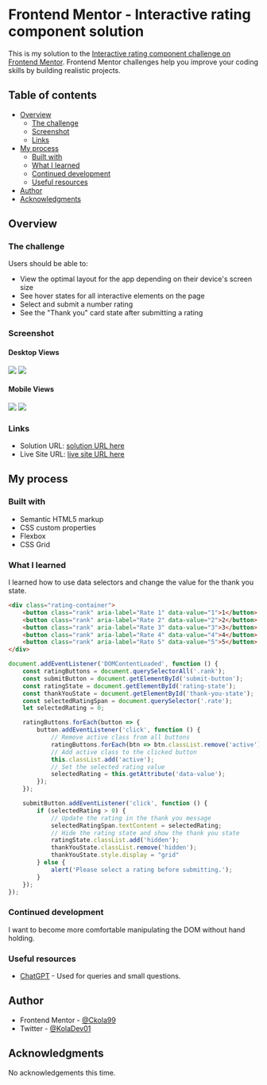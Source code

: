 # Frontend Mentor - Interactive rating component solution

This is my solution to the [Interactive rating component challenge on Frontend Mentor](https://www.frontendmentor.io/challenges/interactive-rating-component-koxpeBUmI). Frontend Mentor challenges help you improve your coding skills by building realistic projects.

## Table of contents

- [Overview](#overview)
     - [The challenge](#the-challenge)
     - [Screenshot](#screenshot)
     - [Links](#links)
- [My process](#my-process)
     - [Built with](#built-with)
     - [What I learned](#what-i-learned)
     - [Continued development](#continued-development)
     - [Useful resources](#useful-resources)
- [Author](#author)
- [Acknowledgments](#acknowledgments)

## Overview

### The challenge

Users should be able to:

- View the optimal layout for the app depending on their device's screen size
- See hover states for all interactive elements on the page
- Select and submit a number rating
- See the "Thank you" card state after submitting a rating

### Screenshot

#### Desktop Views

![](./images/screencapture-127-0-0-1-5500-2024-05-21-15_24_05.png)
![](./images/screencapture-127-0-0-1-5500-2024-05-21-15_27_20.png)

#### Mobile Views

![](./images/screencapture-127-0-0-1-5500-2024-05-21-15_28_03.png)
![](./images/screencapture-127-0-0-1-5500-2024-05-21-15_28_17.png)

### Links

- Solution URL: [solution URL here](https://your-solution-url.com)
- Live Site URL: [live site URL here](https://your-live-site-url.com)

## My process

### Built with

- Semantic HTML5 markup
- CSS custom properties
- Flexbox
- CSS Grid

### What I learned

I learned how to use data selectors and change the value for the thank you state.

```html
<div class="rating-container">
	<button class="rank" aria-label="Rate 1" data-value="1">1</button>
	<button class="rank" aria-label="Rate 2" data-value="2">2</button>
	<button class="rank" aria-label="Rate 3" data-value="3">3</button>
	<button class="rank" aria-label="Rate 4" data-value="4">4</button>
	<button class="rank" aria-label="Rate 5" data-value="5">5</button>
</div>
```

```js
document.addEventListener('DOMContentLoaded', function () {
	const ratingButtons = document.querySelectorAll('.rank');
	const submitButton = document.getElementById('submit-button');
	const ratingState = document.getElementById('rating-state');
	const thankYouState = document.getElementById('thank-you-state');
	const selectedRatingSpan = document.querySelector('.rate');
	let selectedRating = 0;

	ratingButtons.forEach(button => {
		button.addEventListener('click', function () {
			// Remove active class from all buttons
			ratingButtons.forEach(btn => btn.classList.remove('active'));
			// Add active class to the clicked button
			this.classList.add('active');
			// Set the selected rating value
			selectedRating = this.getAttribute('data-value');
		});
	});

	submitButton.addEventListener('click', function () {
		if (selectedRating > 0) {
			// Update the rating in the thank you message
			selectedRatingSpan.textContent = selectedRating;
			// Hide the rating state and show the thank you state
			ratingState.classList.add('hidden');
			thankYouState.classList.remove('hidden');
			thankYouState.style.display = "grid"
		} else {
			alert('Please select a rating before submitting.');
		}
	});
});
```

### Continued development

I want to become more comfortable manipulating the DOM without hand holding.

### Useful resources

- [ChatGPT](https://chatgpt.com/c/4d3275c7-ab59-4697-98ff-c7544f3f2153) - Used for queries and small questions.

## Author

- Frontend Mentor - [@Ckola99](https://www.frontendmentor.io/profile/Ckola99)
- Twitter - [@KolaDev01](https://www.twitter.com/kolaDev01)

## Acknowledgments

No acknowledgements this time.
